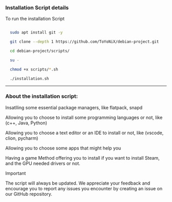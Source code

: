 ### Installation Script details

To run the installation Script

```bash

  sudo apt install git -y

  git clone --depth 1 https://github.com/ToYoNiX/debian-project.git

  cd debian-project/scripts/

  su -

  chmod +x scripts/*.sh

  ./installation.sh

```

---

### About the installation script:

Insatlling some essential package managers, like flatpack, snapd

Allowing you to choose to install some programming languages or not, like (c++, Java, Python)

Allowing you to choose a text editor or an IDE to install or not, like (vscode, clion, pycharm)

Allowing you to choose some apps that might help you

Having a game Method offering you to install if you want to install Steam, and the GPU needed drivers or not.

> [!IMPORTANT]
> The script will always be updated. We appreciate your feedback and encourage you to report any issues you encounter by creating an issue on our GitHub repository.
